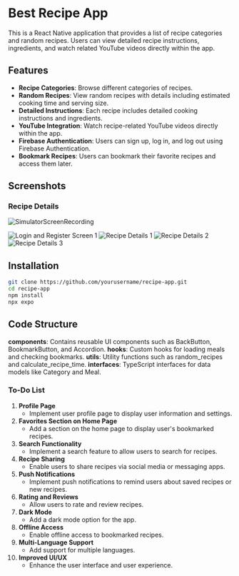 # Best Recipe App

This is a React Native application that provides a list of recipe categories and random recipes. Users can view detailed recipe instructions, ingredients, and watch related YouTube videos directly within the app.

## Features

- **Recipe Categories**: Browse different categories of recipes.
- **Random Recipes**: View random recipes with details including estimated cooking time and serving size.
- **Detailed Instructions**: Each recipe includes detailed cooking instructions and ingredients.
- **YouTube Integration**: Watch recipe-related YouTube videos directly within the app.
- **Firebase Authentication**: Users can sign up, log in, and log out using Firebase Authentication.
- **Bookmark Recipes**: Users can bookmark their favorite recipes and access them later.

## Screenshots

### Recipe Details

![SimulatorScreenRecording](https://github.com/user-attachments/assets/05f7e9d6-d3f3-46b6-9e2f-858bd398a0d6)

![Login and Register Screen 1](https://github.com/user-attachments/assets/e1a45717-161f-44d5-bb95-a81a6fc731d9)
![Recipe Details 1](https://github.com/user-attachments/assets/10f72ffa-a7fb-432c-a6e0-f8093f2b7a0b)
![Recipe Details 2](https://github.com/user-attachments/assets/42c4aa15-9eb3-4ad3-bd72-b15c28997a0d)
![Recipe Details 3](https://github.com/user-attachments/assets/901657fd-560c-4b9b-9d9e-58dc528256ce)

## Installation

   ```sh
   git clone https://github.com/yourusername/recipe-app.git
   cd recipe-app
   npm install
   npx expo
   ```

## Code Structure

**components**: Contains reusable UI components such as BackButton, BookmarkButton, and Accordion.
**hooks**: Custom hooks for loading meals and checking bookmarks.
**utils**: Utility functions such as random_recipes and calculate_recipe_time.
**interfaces**: TypeScript interfaces for data models like Category and Meal.

### To-Do List

1. **Profile Page**
   - Implement user profile page to display user information and settings.
2. **Favorites Section on Home Page**
   - Add a section on the home page to display user's bookmarked recipes.
3. **Search Functionality**
   - Implement a search feature to allow users to search for recipes.
4. **Recipe Sharing**
   - Enable users to share recipes via social media or messaging apps.
5. **Push Notifications**
   - Implement push notifications to remind users about saved recipes or new recipes.
6. **Rating and Reviews**
   - Allow users to rate and review recipes.
7. **Dark Mode**
   - Add a dark mode option for the app.
8. **Offline Access**
   - Enable offline access to bookmarked recipes.
9. **Multi-Language Support**
   - Add support for multiple languages.
10. **Improved UI/UX**
    - Enhance the user interface and user experience.
